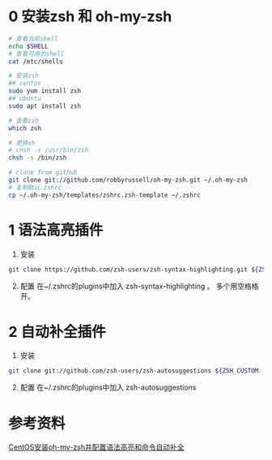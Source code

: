 
# 0 安装zsh 和 oh-my-zsh
```bash
# 查看当前shell
echo $SHELL
# 查看可用的shell
cat /etc/shells

# 安装zsh
## centos
sudo yum install zsh
## ubuntu
sudo apt install zsh

# 查看zsh
which zsh

# 更换sh
# chsh -s /usr/bin/zsh
chsh -s /bin/zsh

# clone from github
git clone git://github.com/robbyrussell/oh-my-zsh.git ~/.oh-my-zsh
# 复制默认.zshrc
cp ~/.oh-my-zsh/templates/zshrc.zsh-template ~/.zshrc

```



# 1 语法高亮插件
1. 安装
```bash
git clone https://github.com/zsh-users/zsh-syntax-highlighting.git ${ZSH_CUSTOM:-~/.oh-my-zsh/custom}/plugins/zsh-syntax-highlighting
```
2. 配置
在~/.zshrc的plugins中加入 zsh-syntax-highlighting 。
多个用空格格开。

# 2 自动补全插件
1. 安装
```bash
git clone git://github.com/zsh-users/zsh-autosuggestions ${ZSH_CUSTOM:-~/.oh-my-zsh/custom}/plugins/zsh-autosuggestions
```
2. 配置
在~/.zshrc的plugins中加入 zsh-autosuggestions



# 参考资料
[CentOS安装oh-my-zsh并配置语法高亮和命令自动补全](https://www.cnblogs.com/zhloong/archive/2020/06/21/installohmyzsh.html)




